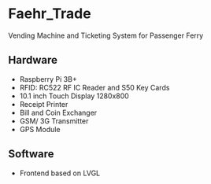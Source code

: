 # Faehr_Trade
Vending Machine and Ticketing System for Passenger Ferry 

## Hardware
- Raspberry Pi 3B+
- RFID: RC522 RF IC Reader and S50 Key Cards
- 10.1 inch Touch Display 1280x800
- Receipt Printer
- Bill and Coin Exchanger
- GSM/ 3G Transmitter
- GPS Module

## Software
- Frontend based on LVGL

